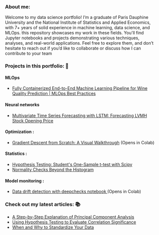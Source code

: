 

<!-- <div id="header" align="center">
  <img src="https://media.giphy.com/media/M9gbBd9nbDrOTu1Mqx/giphy.gif" width="100"/>
</div>
<br/> 

<div id="badges" align="center">
  <a href="https://www.linkedin.com/in/zakaria-j-266570108/">
    <img src="https://img.shields.io/badge/LinkedIn-blue?style=for-the-badge&logo=linkedin&logoColor=white" alt="LinkedIn Badge"/>
  </a>
  <a href="https://medium.com/@zakaria.jaadi">
    <img src="https://img.shields.io/badge/Medium-12100E?style=for-the-badge&logo=medium&logoColor=white" alt="Medium Badge"/>
  </a>
  <a href="your-twitter-URL">
    <img src="https://img.shields.io/badge/Twitter-blue?style=for-the-badge&logo=twitter&logoColor=white" alt="Twitter Badge"/>
  </a>
</div> -->

<h3>About me:</h3>

Welcome to my data science portfolio! I’m a graduate of Paris Dauphine University and the National Institute of Statistics and Applied Economics, with 7+ years of solid experience in machine learning, data science, and MLOps. this repository showcases my work in these fields. You'll find Jupyter notebooks and projects demonstrating various techniques, analyses, and real-world applications. Feel free to explore them, and don’t hesitate to reach out if you’d like to collaborate or discuss how I can contribute to your team


<h3>Projects in this portfolio: 💼 </h3>

<h4>MLOps</h4>

* [Fully Containerized End-to-End Machine Learning Pipeline for Wine Quality Prediction | MLOps Best Practices](https://github.com/zakariajaadi/WinePredictionMlops/blob/main/README.md) 

<h4> Neural networks</h4>

* [Multivariate Time Series Forecasting with LSTM: Forecasting LVMH Stock Opening Price](https://github.com/zakariajaadi/data-science-portofolio/blob/main/LVMH%20stock%20price%20prediction%20with%20LSTM.ipynb)

<h4>Optimization :</h4>

* [Gradient Descent from Scratch: A Visual Walkthrough](https://colab.research.google.com/github/zakariajaadi/data-science-portofolio/blob/main/Gradient%20Descent%20Algorithm.ipynb) (Opens in Colab)

<h4>Statistics :</h4>

* [Hypothesis Testing: Student's One-Sample t-test with Scipy](https://github.com/zakariajaadi/data-science-portofolio/blob/main/Student's%20t-test%20Hypothesis%20Testing%20with%20Scipy.ipynb)
* [Normality Checks Beyond the Histogram](https://github.com/zakariajaadi/data-science-portofolio/blob/main/Normality%20Beyond%20the%20Histogram.ipynb)

<h4>Model monitoring :</h4>

* [Data drift detection with deepchecks notebook ](https://colab.research.google.com/github/zakariajaadi/data-science-portofolio/blob/main/Data%20Drift%20Detection%20With%20DeepCheck.ipynb) (Opens in Colab)

 <!-- <h4> Neural networks :</h4>

 * [Image binary classification with CNN and Transfer Learning using InceptionV3 ](https://github.com/zakariajaadi/image-classification)
-->


<h3>Check out my latest articles: 📚 </h3>

* [A Step-by-Step Explanation of Principal Component Analysis](https://builtin.com/data-science/step-step-explanation-principal-component-analysis)
* [Using Hypothesis Testing to Evaluate Correlation Significance](https://medium.com/towards-data-science/eveything-you-need-to-know-about-interpreting-correlations-2c485841c0b8)
* [When and Why to Standardize Your Data](https://builtin.com/data-science/when-and-why-standardize-your-data)
 




<!---
zakariajaadi/zakariajaadi is a ✨ special ✨ repository because its `README.md` (this file) appears on your GitHub profile.
You can click the Preview link to take a look at your changes.
--->
